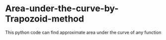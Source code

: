# Area-under-the-curve-by-Trapozoid-method
This python code can find approximate area under the curve of any function
